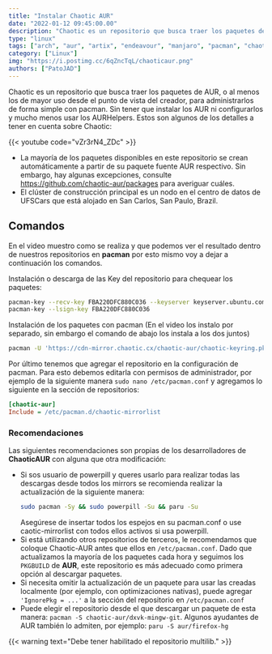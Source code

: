 ```yaml
---
title: "Instalar Chaotic AUR"
date: "2022-01-12 09:45:00.00"
description: "Chaotic es un repositorio que busca traer los paquetes de AUR, o al menos los de mayor uso desde el punto de vista del creador, para administrarlos de forma simple con pacman."
type: "linux"
tags: ["arch", "aur", "artix", "endeavour", "manjaro", "pacman", "chaotic", "chaoticaur", "guia", "tutorial"]
category: ["Linux"]
img: "https://i.postimg.cc/6qZncTqL/chaoticaur.png"
authors: ["PatoJAD"]
---
```


Chaotic es un repositorio que busca traer los paquetes de AUR, o al menos los de mayor uso desde el punto de vista del creador, para administrarlos de forma simple con pacman. Sin tener que instalar los AUR ni configurarlos y mucho menos usar los AURHelpers. Estos son algunos de los detalles a tener en cuenta sobre Chaotic:

{{< youtube code="vZr3rN4_ZDc" >}}

* La mayoría de los paquetes disponibles en este repositorio se crean automáticamente a partir de su paquete fuente AUR respectivo. Sin embargo, hay algunas excepciones, consulte https://github.com/chaotic-aur/packages para averiguar cuáles.
* El clúster de construcción principal es un nodo en el centro de datos de UFSCars que está alojado en San Carlos, San Paulo, Brazil.



## Comandos

En el video muestro como se realiza y que podemos ver el resultado dentro de nuestros repositorios en **pacman** por esto mismo voy a dejar a continuación los comandos.


Instalación o descarga de las Key del repositorio para chequear los paquetes:

```bash
pacman-key --recv-key FBA220DFC880C036 --keyserver keyserver.ubuntu.com
pacman-key --lsign-key FBA220DFC880C036
```


Instalación de los paquetes con pacman (En el video los instalo por separado, sin embargo el comando de abajo los instala a los dos juntos)

```bash
pacman -U 'https://cdn-mirror.chaotic.cx/chaotic-aur/chaotic-keyring.pkg.tar.zst' 'https://cdn-mirror.chaotic.cx/chaotic-aur/chaotic-mirrorlist.pkg.tar.zst'
```


Por último tenemos que agregar el repositorio en la configuración de pacman. Para esto debemos editarla con permisos de administrador, por ejemplo de la siguiente manera `sudo nano /etc/pacman.conf` y agregamos lo siguiente en la sección de repositorios:

```cfg
[chaotic-aur]
Include = /etc/pacman.d/chaotic-mirrorlist
```

### Recomendaciones

Las siguientes recomendaciones son propias de los desarrolladores de **ChaoticAUR** con alguna que otra modificación:

* Si sos usuario de powerpill y queres usarlo para realizar todas las descargas desde todos los mirrors se recomienda realizar la actualización de la siguiente manera:
  ```bash
  sudo pacman -Sy && sudo powerpill -Su && paru -Su
  ```
  Asegúrese de insertar todos los espejos en su pacman.conf o use caotic-mirrorlist con todos ellos activos si usa powerpill.
* Si está utilizando otros repositorios de terceros, le recomendamos que coloque Chaotic-AUR antes que ellos en `/etc/pacman.conf`. Dado que actualizamos la mayoría de los paquetes cada hora y seguimos los `PKGBUILD` de **AUR**, este repositorio es más adecuado como primera opción al descargar paquetes.
* Si necesita omitir la actualización de un paquete para usar las creadas localmente (por ejemplo, con optimizaciones nativas), puede agregar `'IgnorePkg = ...'` a la sección del repositorio en `/etc/pacman.conf`
* Puede elegir el repositorio desde el que descargar un paquete de esta manera: `pacman -S chaotic-aur/dxvk-mingw-git`. Algunos ayudantes de AUR también lo admiten, por ejemplo: `paru -S aur/firefox-hg`

{{< warning text="Debe tener habilitado el repositorio multilib." >}}
